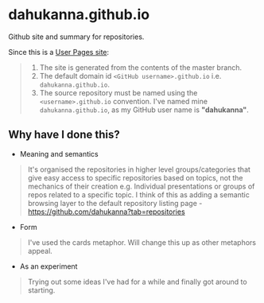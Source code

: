 # dahukanna.github.io
Github site and summary for repositories.

Since this is a [User Pages site](https://help.github.com/articles/user-organization-and-project-pages/):
> 1. The site is generated from the contents of the master branch.
> 2. The default domain id `<GitHub username>.github.io` i.e. `dahukanna.github.io`.
> 3. The source repository must be named using the `<username>.github.io` convention. I've named mine `dahukanna.github.io`, as my GitHub user name is **"dahukanna"**.

## Why have I done this?
* Meaning and semantics
> It's organised the repositories in higher level groups/categories that give easy access to specific repositories based on topics, not the mechanics of their creation e.g. Individual presentations or groups of repos related to a specific topic.
I think of this as adding a semantic browsing layer to the default repository listing page - https://github.com/dahukanna?tab=repositories


* Form
> I've used the cards metaphor. Will change this up as other metaphors appeal.


* As an experiment
> Trying out some ideas I've had for a while and finally got around to starting.
